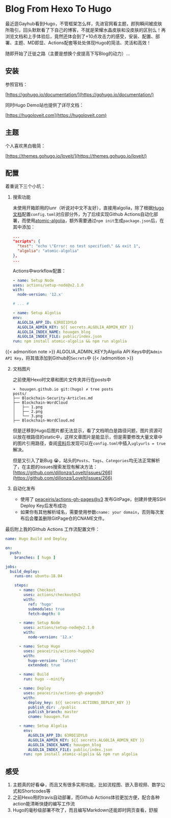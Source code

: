 # Blog From Hexo To Hugo


最近逛Gayhub看到Hugo，不管框架怎么样，先进官网看主题，颜狗瞬间被皮肤所吸引，回头默默看了下自己的博客，不就是荣耀水晶皮肤和没皮肤的区别么！再浏览文档和上手体验后，竟然还体会到了+10点攻击力的感受，安装、配置、部署、主题、MD即显、Actions配套等处处体现Hugo的简洁、灵活和高效！

随即开始了迁徙之路（主要是想换个皮提高下写Blog的动力）...

<!-- more -->

## 安装

参照官档：

[https://gohugo.io/documentation/](https://gohugo.io/documentation/)

同时Hugo Demo站也提供了详尽文档：

[https://hugoloveit.com](https://hugoloveit.com)

## 主题

个人喜欢黑白极简：

[https://themes.gohugo.io/loveit/](https://themes.gohugo.io/loveit/)

## 配置

着重说下三个小坑：

1. 搜索功能

   未使用开箱即用的lunr（听说对中文不友好），直接用algolia，除了根据[Hugo文档](https://hugoloveit.com/theme-documentation-basics/#5-search)配置`config.toml`对应部分外，为了后续实现Github Actions自动化部署，而使用[atomic-algolia](https://www.npmjs.com/package/atomic-algolia#npm-scripts)，额外需要通过`npm init`生成`package.json`后，在其中添加：

	```json
	...
    "scripts": {
      "test": "echo \"Error: no test specified\" && exit 1",
      "algolia": "atomic-algolia"
    },
    ...
	```
	
	 Actions中workflow配置：

	 ```yml
   - name: Setup Node
     uses: actions/setup-node@v2.1.0
     with:
       node-version: '12.x'
    
   # ... #
    
   - name: Setup Algolia
     env:
       ALGOLIA_APP_ID: 63ROI1DYLO
       ALGOLIA_ADMIN_KEY: ${{ secrets.ALGOLIA_ADMIN_KEY }}
       ALGOLIA_INDEX_NAME: houugen_blog
       ALGOLIA_INDEX_FILE: public/index.json
     run: npm install atomic-algolia && npm run algolia
    ```

{{< admonition note >}}
ALGOLIA_ADMIN_KEY为Algolia API Keys中的`Admin API Key`，将其值添加到Github的`Secrets`中
{{< /admonition >}}

2. 文档图片

	之前使用Hexo时文章和图片文件夹并行在posts中
	
    ```
    ➜  houugen.github.io git:(hugo) ✗ tree posts
    posts/
    ├── Blockchain-Security-Articles.md
    ├── Blockchain-WordCloud
    │   ├── 1.png
    │   ├── 2.png
    │   └── 3.png
    ├── Blockchain-WordCloud.md
    ```
  
	但是迁移到Hugo后图片都无法显示，看了文档明白是路径问题，图片资源可以放在根路径的static中，这样文章图片是能显示，但是需要修改大量文章中的图片引用路径，查阅[资料](https://xiexingchao.ink/posts/post-image-path-problem-in-hugo.html)后发现可以在`config.toml`中插入`uglyurls = true`解决。
	
	但是又引入了新Bug 😭，站头的`Posts`、`Tags`、`Categories`均无法正常解析了，在主题的issues搜索发现有解决方法：[https://github.com/dillonzq/LoveIt/issues/266](https://github.com/dillonzq/LoveIt/issues/266)

3. 自动化发布
   * 使用了 [peaceiris/actions-gh-pages@v3](https://github.com/peaceiris/actions-gh-pages) 发布GitPage，创建并使用SSH Deploy Key后发布成功
   * 如果你有其他解析域名，需要使用参数`cname: your domain`，否则每次发布后会覆盖删除GitPage仓的CNAME文件。

最后附上我的Github Actions 工作流配置文件：

```yml
name: Hugo Build and Deploy

on:
  push:
    branches: [ hugo ]

jobs:
  build_deploy:
    runs-on: ubuntu-18.04

    steps:
      - name: Checkout
        uses: actions/checkout@v2
        with:
          ref: 'hugo'
          submodules: true
          fetch-depth: 0

      - name: Setup Node
        uses: actions/setup-node@v2.1.0
        with:
          node-version: '12.x'

      - name: Setup Hugo
        uses: peaceiris/actions-hugo@v2
        with:
          hugo-version: 'latest'
          extended: true

      - name: Build
        run: hugo --minify

      - name: Deploy
        uses: peaceiris/actions-gh-pages@v3
        with:
          deploy_key: ${{ secrets.ACTIONS_DEPLOY_KEY }}
          publish_dir: ./public
          publish_branch: master
          cname: houugen.fun

      - name: Setup Algolia
        env:
          ALGOLIA_APP_ID: 63ROI1DYLO
          ALGOLIA_ADMIN_KEY: ${{ secrets.ALGOLIA_ADMIN_KEY }}
          ALGOLIA_INDEX_NAME: houugen_blog
          ALGOLIA_INDEX_FILE: public/index.json
        run: npm install atomic-algolia && npm run algolia
```

## 感受

1. 主题真的好看😂，而且又有很多实用功能，比如流程图、嵌入音视频、数学公式和Shortcodes等
2. 之前Hexo用的travis自动部署，而Github Actions体验更加方便，配合各种action能清晰快捷的编写工作流
3. Hugo的毫秒级部署不吹了，而且编写Markdown还能即时网页查看，舒服

